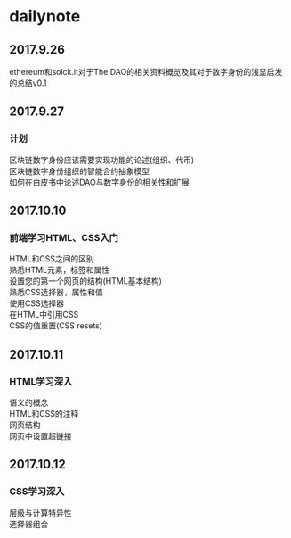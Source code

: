 # dailynote
## 2017.9.26
ethereum和solck.it对于The DAO的相关资料概览及其对于数字身份的浅显启发的总结v0.1
## 2017.9.27
### 计划
区块链数字身份应该需要实现功能的论述(组织、代币)  
区块链数字身份组织的智能合约抽象模型  
如何在白皮书中论述DAO与数字身份的相关性和扩展
## 2017.10.10
### 前端学习HTML、CSS入门
HTML和CSS之间的区别  
熟悉HTML元素，标签和属性  
设置您的第一个网页的结构(HTML基本结构)  
熟悉CSS选择器，属性和值  
使用CSS选择器  
在HTML中引用CSS  
CSS的值重置(CSS resets)
## 2017.10.11
### HTML学习深入
语义的概念  
HTML和CSS的注释  
网页结构  
网页中设置超链接
## 2017.10.12
### CSS学习深入
层级与计算特异性  
选择器组合
